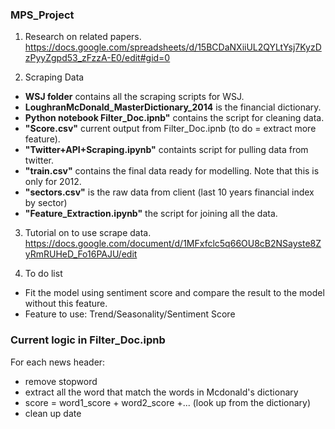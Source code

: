 ### MPS_Project
1) Research on related papers. <br />
https://docs.google.com/spreadsheets/d/15BCDaNXiiUL2QYLtYsj7KyzDzPyyZgpd53_zFzzA-E0/edit#gid=0 <br />

2) Scraping Data <br />
- **WSJ folder** contains all the scraping scripts for WSJ. <br />
- **LoughranMcDonald_MasterDictionary_2014** is the financial dictionary. <br />
- **Python notebook Filter_Doc.ipnb"** contains the script for cleaning data. <br />
- **"Score.csv"** current output from Filter_Doc.ipnb (to do = extract more feature). <br />
- **"Twitter+API+Scraping.ipynb"** containts script for pulling data from twitter.
- **"train.csv"** contains the final data ready for modelling. Note that this is only for 2012.
- **"sectors.csv"** is the raw data from client (last 10 years financial index by sector)
- **"Feature_Extraction.ipynb"** the script for joining all the data.

3) Tutorial on to use scrape data. <br />
https://docs.google.com/document/d/1MFxfclc5q66OU8cB2NSayste8ZyRmRUHeD_Fo16PAJU/edit <br />

4) To do list <br />
- Fit the model using sentiment score and compare the result to the model without this feature. <br />
- Feature to use: Trend/Seasonality/Sentiment Score <br />

### Current logic in Filter_Doc.ipnb
For each news header: <br />
- remove stopword <br />
- extract all the word that match the words in Mcdonald's dictionary <br />
- score = word1_score + word2_score +... (look up from the dictionary) <br />
- clean up date <br />
